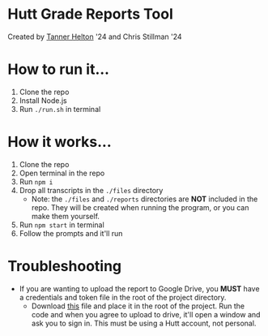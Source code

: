 # Hutt Grade Reports Tool

Created by [Tanner Helton](https://tannerhelton.com) '24 and Chris Stillman '24

# How to run it...
1. Clone the repo
2. Install Node.js
3. Run `./run.sh` in terminal

# How it works...
1. Clone the repo
2. Open terminal in the repo
3. Run ```npm i```
4. Drop all transcripts in the ```./files``` directory
   * Note: the `./files` and `./reports` directories are **NOT** included in the repo. They will be created when running the program, or you can make them yourself.
5. Run ```npm start``` in terminal
6. Follow the prompts and it'll run

# Troubleshooting
* If you are wanting to upload the report to Google Drive, you **MUST** have a credentials and token file in the root of the project directory.
  * Download [this](https://drive.google.com/file/d/1FItTRjHu6cLKdr4TJ4NdyTplSwSsNvzB/view?usp=sharing) file and place it in the root of the project. Run the code and when you agree to upload to drive, it'll open a window and ask you to sign in. This must be using a Hutt account, not personal.